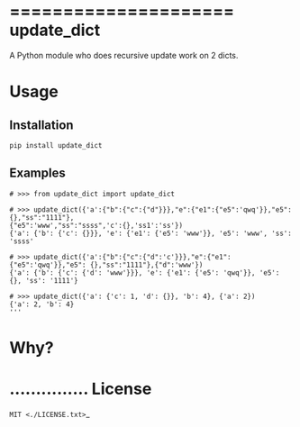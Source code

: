 =====================
update_dict
=====================



A Python module who does recursive update work on 2 dicts.

Usage
=====

Installation
------------



    pip install update_dict


Examples
--------



    # >>> from update_dict import update_dict

    # >>> update_dict({'a':{"b":{"c":{"d"}}},"e":{"e1":{"e5":'qwq'}},"e5": {},"ss":"1111"},
    {"e5":'www',"ss":"ssss",'c':{},'ss1':'ss'})
    {'a': {'b': {'c': {}}}, 'e': {'e1': {'e5': 'www'}}, 'e5': 'www', 'ss': 'ssss'

    # >>> update_dict({'a':{"b":{"c":{"d":'c'}}},"e":{"e1":{"e5":'qwq'}},"e5": {},"ss":"1111"},{"d":'www'})
    {'a': {'b': {'c': {'d': 'www'}}}, 'e': {'e1': {'e5': 'qwq'}}, 'e5': {}, 'ss': '1111'}

    # >>> update_dict({'a': {'c': 1, 'd': {}}, 'b': 4}, {'a': 2})
    {'a': 2, 'b': 4}
    '''

Why?
====

...............
License
=======
`MIT <./LICENSE.txt>`_
